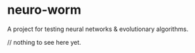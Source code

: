 # neuro-worm

A project for testing neural networks & evolutionary algorithms.

// nothing to see here yet.
